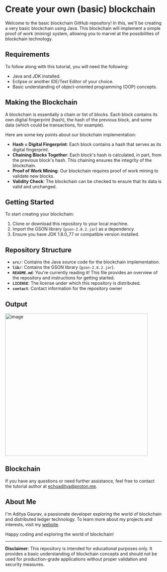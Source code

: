 # Create your own (basic) blockchain

Welcome to the basic blockchain GitHub repository! In this, we'll be creating a very basic blockchain using Java. This blockchain will implement a simple proof of work (mining) system, allowing you to marvel at the possibilities of blockchain technology.

## Requirements

To follow along with this tutorial, you will need the following:

- Java and JDK installed.
- Eclipse or another IDE/Text Editor of your choice.
- Basic understanding of object-oriented programming (OOP) concepts.

## Making the Blockchain

A blockchain is essentially a chain or list of blocks. Each block contains its own digital fingerprint (hash), the hash of the previous block, and some data (which could be transactions, for example).

Here are some key points about our blockchain implementation:

- **Hash = Digital Fingerprint**: Each block contains a hash that serves as its digital fingerprint.
- **Chaining Blocks Together**: Each block's hash is calculated, in part, from the previous block's hash. This chaining ensures the integrity of the blockchain.
- **Proof of Work Mining**: Our blockchain requires proof of work mining to validate new blocks.
- **Validity Check**: The blockchain can be checked to ensure that its data is valid and unchanged.

## Getting Started

To start creating your blockchain:

1. Clone or download this repository to your local machine.
2. Import the GSON library (`gson-2.8.2.jar`) as a dependency.
3. Ensure you have JDK 1.8.0_77 or compatible version installed.

## Repository Structure

- **`src/`**: Contains the Java source code for the blockchain implementation.
- **`lib/`**: Contains the GSON library (`gson-2.8.2.jar`).
- **`README.md`**: You're currently reading it! This file provides an overview of the repository and instructions for getting started.
- **`LICENSE`**: The license under which this repository is distributed.
- **`contact`**: Contact information for the repository owner

## Output
	
<img width="458" alt="image" src="https://github.com/gaurav-aditya/Create-your-own-blockchain/assets/110540811/6419a495-135f-4ee0-81d8-fe834845b22d">


## Blockchain

If you have any questions or need further assistance, feel free to contact the tutorial author at echoaditya@proton.me.

## About Me

I'm Aditya Gaurav, a passionate developer exploring the world of blockchain and distributed ledger technology. To learn more about my projects and interests, visit my [website](https://gaurav-aditya.github.io).

Happy coding and exploring the world of blockchain!

--- 

**Disclaimer**: This repository is intended for educational purposes only. It provides a basic understanding of blockchain concepts and should not be used for production-grade applications without proper validation and security measures.
